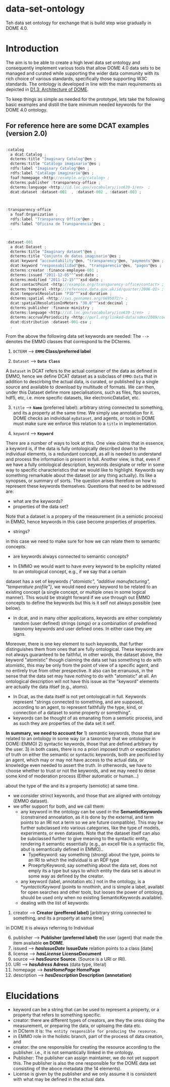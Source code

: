 # data-set-ontology
Teh data set ontology for exchange that is build step wise gradually in DOME 4.0. 

# Introduction 

The aim is to be able to create a high level data set ontology and consequently implement various tools that allow DOME 4.0 data sets to be managed and curated while supporting the wider data community with its rich choice of various standards, specifically those supporting W3C standards. The ontology is developed in line with the main requirements as depicted in [D1.3: Architecture of DOME](https://github.com/DOME-4-0/DOME-Architecture).

To keep things as simple as needed for the prototype, lets take the following basic examples and distill the bare minimum needed keywords for the DOME 4.0 ontology. 

## For reference here are some DCAT examples (version 2.0) 
```javascript

:catalog
  a dcat:Catalog ;
  dcterms:title "Imaginary Catalog"@en ;
  dcterms:title "Catálogo imaginario"@es ;
  rdfs:label "Imaginary Catalog"@en ;
  rdfs:label "Catálogo imaginario"@es ;
  foaf:homepage <http://example.org/catalog> ;
  dcterms:publisher :transparency-office ;
  dcterms:language <http://id.loc.gov/vocabulary/iso639-1/en>  ;
  dcat:dataset :dataset-001  , :dataset-002 , :dataset-003 ;



:transparency-office
  a foaf:Organization ;
  rdfs:label "Transparency Office"@en ;
  rdfs:label "Oficina de Transparencia"@es ;
  .


:dataset-001
  a dcat:Dataset ;
  dcterms:title "Imaginary dataset"@en ;
  dcterms:title "Conjunto de datos imaginario"@es ;
  dcat:keyword "accountability"@en, "transparency"@en, "payments"@en ;
  dcat:keyword "responsabilidad"@es, "transparencia"@es, "pagos"@es ;
  dcterms:creator :finance-employee-001 ;
  dcterms:issued "2011-12-05"^^xsd:date ;
  dcterms:modified "2011-12-15"^^xsd:date ;
  dcat:contactPoint <http://example.org/transparency-office/contact> ;
  dcterms:temporal <http://reference.data.gov.uk/id/quarter/2006-Q1> ;
  dcat:temporalResolution "P1D"^^xsd:duration ;
  dcterms:spatial <http://sws.geonames.org/6695072/> ;
  dcat:spatialResolutionInMeters "30.0"^^xsd:decimal ;
  dcterms:publisher :finance-ministry ;
  dcterms:language <http://id.loc.gov/vocabulary/iso639-1/en>  ;
  dcterms:accrualPeriodicity <http://purl.org/linked-data/sdmx/2009/code#freq-W>  ;
  dcat:distribution :dataset-001-csv ;
  .

```



From the above the following data set keywords are needed:
The `-->` denotes the EMMO classes that correspond to the DCterms. 
1. `DCTERM`       -->   **`EMMO` Class/preferred label**

2. `Dataset`      -->   **`Data Class`**

A `Dataset` in DCAT refers to the actual container of the data as defined in EMMO, hence we define DCAT dataset as a subclass of `EMMO:Data` that in addition to descirbing the actual data, is curated, or published by a single source and available to download by multitude of formats. We can then, under this Dataset define more specialisations, such as files, ftps sources, hdf5, etc, i.e. more specific datasets, like electronicDataSet, etc.

3. `title`        -->   **`Name`**  (preferred label): arbitrary string connected to something, and its a property at the same time.  We simply use annotation for it. DOME checks an individual `myDataset`, and agents, or tools in DOME must make sure we enforce this relation to a `title` in implementation.

4. `keyword`      -->   **`Keyword`**

There are a number of ways to look at this. One view claims that in essence, a keyword is, if the data is fully ontologically described down to the individual elements, is a redundant concept, as all is needed to understand and process the information is present in full. Another view, is that, even if we have a fully ontological description, keywords designate or refer in some way to specific characteristics that we would like to highlight. Keywords say something remarkable about the dataset (or any thing actually). Its like a synopses, or summary of sorts. The question arises therefore on how to represent these keywords themselves. Questions that need to be addressed are:
   -  what are the keywords?
   - properties of the data set?
  
Note that a dataset is a propery of the measurement (in a semiotic process) in EMMO, hence keywords in this case become properties of properties.  

   - strings?
  
 in this case we need to make sure for how we can relate them to semantic concepts.

   - are keywords always connected to semantic concepts?

   - In EMMO we would want to have every keyword to be explicilty related to an ontological concept, e.g., if we say that a certain 
  
dataset has a set of keywords *{"atomistic", "additive manufacturing", "temperature profile"},* we would need every keyword to be related to an existing concept (a single concept, or multiple ones in some logical manner). This would be straight forward if we use through out EMMO concepts to define the keywords but this is it self not always possible (see below). 

   - In dcat, and in many other applications, keywords are either completely random (user defined) strings (sings) or a combination of predefined taxonomy keywords and user defined ones. In either case they are signs.
   
Moreover, there is one key element to such keywords, that further distinguishes them from ones that are fully ontological. These keywords are not always guaranteed to be faithful, in other words, the dataset above, the keyword "atomistic" though claiming the data set has something to do with atomistic, this may be only from the point of view of a specific agent, and no entirely true from other prespective. It also can be erranuous, in the sense that the data set may have nothing to do with "atomistic" at all. An ontological description will not have this issue as the "keyword" elements are actually the data itlsef (e.g., atoms).

  - In Dcat,  as the data itself is not yet ontologicall in full. Keywords  represent "strings connected to something, and are supposed, according to an agent, to represent faithfully the type, kind, or connection of a dataset to some property or something".
  - keywords can be thought of as emanating from a semiotic process, and as such they are properties of the data set it self.

**In summary, we need to account for**
     1) semantic keywords, those that are related to an ontology in some way (or a taxonomy that we ontologise in DOME::EMMO)
     2) syntactic keywords, those that are defined arbitrary by the user.
     3) in both cases, there is no a priori imposed truth or expectation of truth on either the semantic or syntactic keywords, both are pecificied by an agent, which may or may not have access to the actual data, or knowledge even needed to assert the truth. In otherwords, we have to choose whether to trust or not the keywords, and we may need to deise some kind of moderation process (Either automatic or human...)

about the type of the 
 and its a property (semiotic) at same time.   
   - we consider strinct keywords, and those that are aligned with ontology (EMMO dataset). 
   - we offer support for both, and we call them: 
     - any keyword in the ontology can be used in the **SemanticKeywords** (constrained annoatation, as it is done by the external, and term points to an IRI not a term so we are future compatible). This may be further subclassed into various categories, like the type of models, experiments, or even datasets. Note that the dataset itself can also be subclassed further to give meaning to the syntactic entity, rendering it semantic essentially (e.g., an excell file is a syntactic file, abut is semantically defined in EMMO)..  
       - TypeKeyword: say something (strong) about the type, points to an IRI to which the individual is an RDF type
       - ProeprtyKeyword; say something about the data set, does not emply its a type but says to which entity the data set is about in some way as defined by the creator. 
     - any keyword (label, annotation etc.) not in the ontology, is a **syntacticKeyword* (points to nnothinh, and is simple a label, availabl for open searches and other tools, but looses the power of ontoloyg, should be used only when no existing SemanticKeywords available).    
     - dealing with the list of keywords: 
1. creator      -->   **Creator (preffered label)** [arbitrary string connected to something, and its a property at same time]

 in DOME it is always referring to Individual


6. publisher    -->   **Publisher (preferred label)** the user (agent) that made the item available **on DOME**.   
7. issued       -->   ***hasIssueDate*** **IssueDate** relation points to a class [date]
9. license      -->   ***hasLicense* LicenseDocument**
10. source      -->   ***hasSource* Source**.  (Source is a URI or IRI). 
11. URI         -->   ***hasAdress* Adress** (data type, literal)
12. homepage    -->   ***hasHomePage* HomePage**
14. description -->   ***hasDescription* Description (annotation)**

# Elucidations 
* keyword can be a string that can be used to represent a property, or a property that refers to something specific. 
* creator: there are different types of creators, are they the ones doing the measurement, or preparing the data, or uploaing the data etc. 
* in DCterm it is: `The entity responsible for producing the resource. ` 
* in EMMO role in the holistic branch, part of the process of data creation, and 
* creator: the one responsible for creating the resource according to the publisher. i.e., it is not semantically llinked in the ontology.
* Publisher: The publisher can assign maintainer, we do not yet support this. The publisher is also the one responsible for the DOME data set consisting of the aboce metadata (the 14 elements). 
* License is given by the publisher and we only assume it is consistent with what may be defined in the actual data. 

